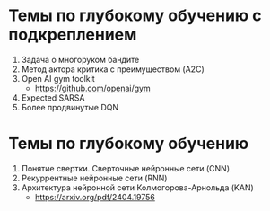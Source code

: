 # Темы по глубокому обучению с подкреплением

1. Задача о многоруком бандите
2. Метод актора критика с преимуществом (A2C)
3. Open AI gym toolkit
    - https://github.com/openai/gym
4. Expected SARSA
5. Более продвинутые DQN

# Темы по глубокому обучению

1. Понятие свертки. Сверточные нейронные сети (CNN)
2. Рекуррентные нейронные сети (RNN)
3. Архитектура нейронной сети Колмогорова-Арнольда (KAN)
    - https://arxiv.org/pdf/2404.19756
